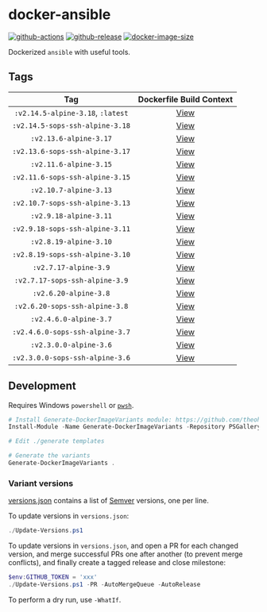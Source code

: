 # docker-ansible

[![github-actions](https://github.com/theohbrothers/docker-ansible/workflows/ci-master-pr/badge.svg)](https://github.com/theohbrothers/docker-ansible/actions)
[![github-release](https://img.shields.io/github/v/release/theohbrothers/docker-ansible?style=flat-square)](https://github.com/theohbrothers/docker-ansible/releases/)
[![docker-image-size](https://img.shields.io/docker/image-size/theohbrothers/docker-ansible/latest)](https://hub.docker.com/r/theohbrothers/docker-ansible)

Dockerized `ansible` with useful tools.

## Tags

| Tag | Dockerfile Build Context |
|:-------:|:---------:|
| `:v2.14.5-alpine-3.18`, `:latest` | [View](variants/v2.14.5-alpine-3.18) |
| `:v2.14.5-sops-ssh-alpine-3.18` | [View](variants/v2.14.5-sops-ssh-alpine-3.18) |
| `:v2.13.6-alpine-3.17` | [View](variants/v2.13.6-alpine-3.17) |
| `:v2.13.6-sops-ssh-alpine-3.17` | [View](variants/v2.13.6-sops-ssh-alpine-3.17) |
| `:v2.11.6-alpine-3.15` | [View](variants/v2.11.6-alpine-3.15) |
| `:v2.11.6-sops-ssh-alpine-3.15` | [View](variants/v2.11.6-sops-ssh-alpine-3.15) |
| `:v2.10.7-alpine-3.13` | [View](variants/v2.10.7-alpine-3.13) |
| `:v2.10.7-sops-ssh-alpine-3.13` | [View](variants/v2.10.7-sops-ssh-alpine-3.13) |
| `:v2.9.18-alpine-3.11` | [View](variants/v2.9.18-alpine-3.11) |
| `:v2.9.18-sops-ssh-alpine-3.11` | [View](variants/v2.9.18-sops-ssh-alpine-3.11) |
| `:v2.8.19-alpine-3.10` | [View](variants/v2.8.19-alpine-3.10) |
| `:v2.8.19-sops-ssh-alpine-3.10` | [View](variants/v2.8.19-sops-ssh-alpine-3.10) |
| `:v2.7.17-alpine-3.9` | [View](variants/v2.7.17-alpine-3.9) |
| `:v2.7.17-sops-ssh-alpine-3.9` | [View](variants/v2.7.17-sops-ssh-alpine-3.9) |
| `:v2.6.20-alpine-3.8` | [View](variants/v2.6.20-alpine-3.8) |
| `:v2.6.20-sops-ssh-alpine-3.8` | [View](variants/v2.6.20-sops-ssh-alpine-3.8) |
| `:v2.4.6.0-alpine-3.7` | [View](variants/v2.4.6.0-alpine-3.7) |
| `:v2.4.6.0-sops-ssh-alpine-3.7` | [View](variants/v2.4.6.0-sops-ssh-alpine-3.7) |
| `:v2.3.0.0-alpine-3.6` | [View](variants/v2.3.0.0-alpine-3.6) |
| `:v2.3.0.0-sops-ssh-alpine-3.6` | [View](variants/v2.3.0.0-sops-ssh-alpine-3.6) |

## Development

Requires Windows `powershell` or [`pwsh`](https://github.com/PowerShell/PowerShell).

```powershell
# Install Generate-DockerImageVariants module: https://github.com/theohbrothers/Generate-DockerImageVariants
Install-Module -Name Generate-DockerImageVariants -Repository PSGallery -Scope CurrentUser -Force -Verbose

# Edit ./generate templates

# Generate the variants
Generate-DockerImageVariants .
```

### Variant versions

[versions.json](generate/definitions/versions.json) contains a list of [Semver](https://semver.org/) versions, one per line.

To update versions in `versions.json`:

```powershell
./Update-Versions.ps1
```

To update versions in `versions.json`, and open a PR for each changed version, and merge successful PRs one after another (to prevent merge conflicts), and finally create a tagged release and close milestone:

```powershell
$env:GITHUB_TOKEN = 'xxx'
./Update-Versions.ps1 -PR -AutoMergeQueue -AutoRelease
```

To perform a dry run, use `-WhatIf`.
